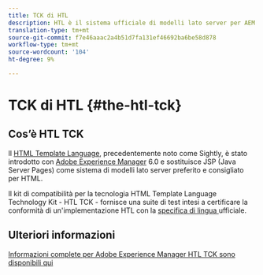 ```yaml
---
title: TCK di HTL
description: HTL è il sistema ufficiale di modelli lato server per AEM
translation-type: tm+mt
source-git-commit: f7e46aaac2a4b51d7fa131ef46692ba6be58d878
workflow-type: tm+mt
source-wordcount: '104'
ht-degree: 9%

---
```



# TCK di HTL {#the-htl-tck}

## Cos’è HTL TCK

Il [HTML Template Language](overview.md), precedentemente noto come Sightly, è stato introdotto con [Adobe Experience Manager](http://www.adobe.com/it/solutions/web-experience-management.html) 6.0 e sostituisce JSP (Java Server Pages) come sistema di modelli lato server preferito e consigliato per HTML.

Il kit di compatibilità per la tecnologia HTML Template Language Technology Kit - HTL TCK - fornisce una suite di test intesi a certificare la conformità di un&#39;implementazione HTL con la [specifica di lingua ](https://github.com/adobe/htl-spec) ufficiale.

## Ulteriori informazioni

[Informazioni complete per Adobe Experience Manager HTL TCK sono disponibili qui](https://github.com/adobe/htl-tck)
